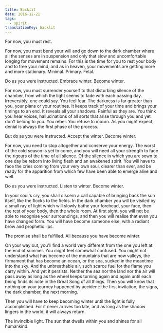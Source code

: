 ```yaml
---
title: Backlit
date: 2016-12-21
tags:
  - spirit
translationKey: backlit
---
```


For now, you must rest.

For now, you must bend your will and go down to the dark chamber where all the senses are in suspension and only that slow and uncomfortable longing for movement remains. For this is the time for you to rest your body and to free your mind, and as in heaven, your movements are getting more and more stationary. Minimal. Primary. Fetal.

Do as you were instructed. Embrace winter. Become winter.

For now, you must surrender yourself to that disturbing silence of the chamber, from which the light seems to fade with each passing day. Irreversibly, one could say. You feel fear. The darkness is far greater than you, your plans or your routines. It keeps track of your time and brings your timings to an end. It reveals all your shadows. Painful as they are. You think you hear voices, hallucinations of all sorts that arise through you and yet don't belong to you. You rebel. You refuse to mourn. As you might expect, denial is always the first phase of the process.

But do as you were instructed. Accept the winter. Become winter.

For now, you need to stop altogether and conserve your energy. The worst of the cold season is yet to come, and you will need all your strength to face the rigours of the time of all silence. Of the silence in which you are sown to one day be reborn into living flesh and an awakened spirit. You will have to face the cries coming from your very own soul, clearer than ever, and be ready for the apparition from which few have been able to emerge alive and well.

Do as you were instructed. Listen to winter. Become winter.

In your soul's cry, you shall discern a call capable of bringing back the sun itself, like the flocks to the fields. In the dark chamber you will be visited by a small ray of light which will slowly bathe your forehead, your face, then the rest of your body, then the whole room. At first sight, you will not be able to recognise your surroundings, and then you will realise that even you have changed form. You will have become someone else, with a radiant brow and prophetic lips.

The promise shall be fulfilled. All because you have become winter.

On your way out, you'll find a world very different from the one you left at the end of summer. You might feel somewhat confused. You might not understand what has become of the mountains that are now valleys, the firmament that has become an ocean, or the sea, sucked in the meantime into the sky. And the unbreathable air, such scarce fuel for the flame you carry within. And yet it persists. Neither the sea nor the land nor the air will pass away as long as the wheel keeps turning again and again until each being finds its note in the Great Song of all things. Then you will know that nothing on your journey happened by accident: the first invitation, the signs, the dark chamber, the next morning.

Then you will have to keep becoming winter until the light is fully accomplished. For it never arrives too late, and as long as the shadow lingers in the world, it will always return.

The invincible light. The sun that dwells within you and shines for all humankind.
